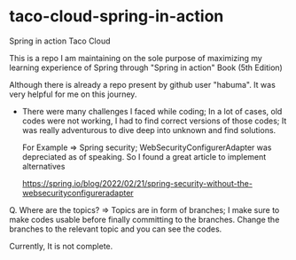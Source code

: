 # taco-cloud-spring-in-action
Spring in action Taco Cloud 


This is a repo I am maintaining on the sole purpose of maximizing my learning experience of Spring through "Spring in action" Book (5th Edition)

Although there is already a repo present by github user "habuma". It was very helpful for me on this journey.

* There were many challenges I faced while coding; In a lot of cases, old codes were not working, I had to find correct versions of those codes; 
  It was really adventurous to dive deep into unknown and find solutions.
  
  For Example => Spring security; WebSecurityConfigurerAdapter was depreciated as of speaking. So I found a great article to implement alternatives
  
  https://spring.io/blog/2022/02/21/spring-security-without-the-websecurityconfigureradapter
  
Q. Where are the topics?
  => Topics are in form of branches; I make sure to make codes usable before finally committing to the branches. Change the branches to the relevant topic and you can        see the codes.
  
  Currently, It is not complete.
